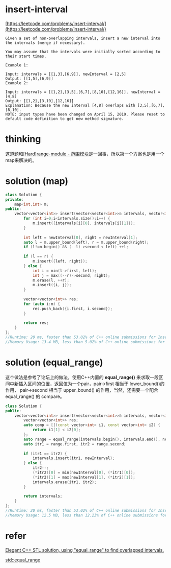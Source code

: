 # insert-interval

[https://leetcode.com/problems/insert-interval/](https://leetcode.com/problems/insert-interval/)

```
Given a set of non-overlapping intervals, insert a new interval into the intervals (merge if necessary).

You may assume that the intervals were initially sorted according to their start times.

Example 1:

Input: intervals = [[1,3],[6,9]], newInterval = [2,5]
Output: [[1,5],[6,9]]
Example 2:

Input: intervals = [[1,2],[3,5],[6,7],[8,10],[12,16]], newInterval = [4,8]
Output: [[1,2],[3,10],[12,16]]
Explanation: Because the new interval [4,8] overlaps with [3,5],[6,7],[8,10].
NOTE: input types have been changed on April 15, 2019. Please reset to default code definition to get new method signature.
```

# thinking

这道题和[[Hard]range-module - 范围模块](https://github.com/xuwenzhi/leetcode/blob/master/design/range-module.md)是一回事，所以第一个方案也是用一个map来解决的。

# solution (map)

```c++
class Solution {
private:
    map<int,int> m;
public:
    vector<vector<int>> insert(vector<vector<int>>& intervals, vector<int>& newInterval) {
        for (int i=0;i<intervals.size();i++) {
            m.insert({intervals[i][0], intervals[i][1]});
        }
        
        int left = newInterval[0], right = newInterval[1];
        auto l = m.upper_bound(left), r = m.upper_bound(right);
        if (l!=m.begin() && (--l)->second < left) ++l;
        
        if (l == r) {
            m.insert({left, right});
        } else {
            int i = min(l->first, left);
            int j = max((--r)->second, right);
            m.erase(l, ++r);
            m.insert({i, j});
        }
        
        vector<vector<int>> res;
        for (auto i:m) {
            res.push_back({i.first, i.second});
        }
        
        return res;
    }
};
//Runtime: 20 ms, faster than 53.02% of C++ online submissions for Insert Interval.
//Memory Usage: 13.4 MB, less than 5.02% of C++ online submissions for Insert Interval.
```

# solution (equal_range)

这个做法是参考了论坛上的做法，使用C++内置的 **equal_range()** 来求取一段区间中新插入区间的位置，返回值为一个pair，pair->first 相当于 lower_bound()的作用， pair->second 相当于 upper_bound() 的作用，当然，还需要一个配合 equal_range() 的 compare。

```c++
class Solution {
public:
    vector<vector<int>> insert(vector<vector<int>>& intervals, vector<int>& newInterval) {
        vector<vector<int>> res;
        auto comp = [](const vector<int> i1, const vector<int> i2) {
            return i1[1] < i2[0];
        };
        auto range = equal_range(intervals.begin(), intervals.end(), newInterval ,comp);
        auto itr1 = range.first, itr2 = range.second;
        
        if (itr1 == itr2) {
            intervals.insert(itr1, newInterval);
        } else {
            itr2--;
            (*itr2)[0] = min(newInterval[0], (*itr1)[0]);
            (*itr2)[1] = max(newInterval[1], (*itr2)[1]);
            intervals.erase(itr1, itr2);
        }
        
        return intervals;
    }
};
//Runtime: 20 ms, faster than 53.02% of C++ online submissions for Insert Interval.
//Memory Usage: 12.5 MB, less than 12.23% of C++ online submissions for Insert Interval.
```

# refer

[Elegant C++ STL solution, using "equal_range" to find overlapped intervals.](https://leetcode.com/problems/insert-interval/discuss/21599/)

[std::equal_range](http://www.cplusplus.com/reference/algorithm/equal_range/)